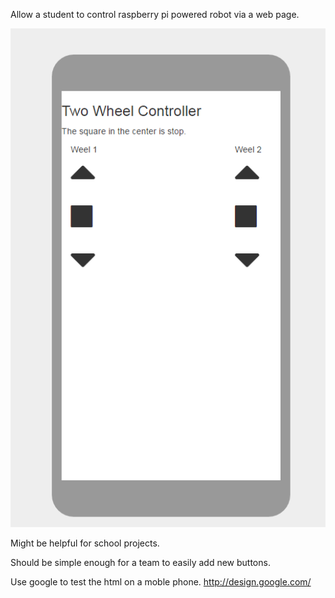 Allow a student to control raspberry pi powered robot via a web page.

![Mobile Screenshot](https://raw.githubusercontent.com/EricRohlfs/pi-bot-web/master/src/twowheel/twowheelscreenshot.png "Mobile Screenshot")

Might be helpful for school projects.


Should be simple enough for a team to easily add new buttons.

Use google to test the html on a moble phone.
http://design.google.com/ 



